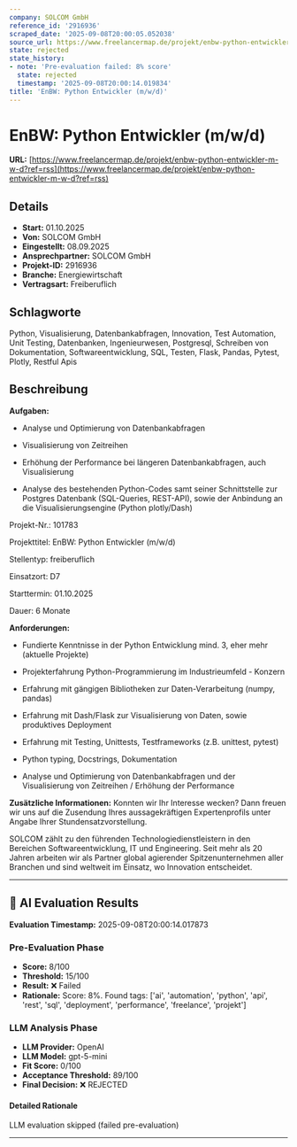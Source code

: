 ```yaml
---
company: SOLCOM GmbH
reference_id: '2916936'
scraped_date: '2025-09-08T20:00:05.052038'
source_url: https://www.freelancermap.de/projekt/enbw-python-entwickler-m-w-d?ref=rss
state: rejected
state_history:
- note: 'Pre-evaluation failed: 8% score'
  state: rejected
  timestamp: '2025-09-08T20:00:14.019834'
title: 'EnBW: Python Entwickler (m/w/d)'
---
```



# EnBW: Python Entwickler (m/w/d)
**URL:** [https://www.freelancermap.de/projekt/enbw-python-entwickler-m-w-d?ref=rss](https://www.freelancermap.de/projekt/enbw-python-entwickler-m-w-d?ref=rss)
## Details
- **Start:** 01.10.2025
- **Von:** SOLCOM GmbH
- **Eingestellt:** 08.09.2025
- **Ansprechpartner:** SOLCOM GmbH
- **Projekt-ID:** 2916936
- **Branche:** Energiewirtschaft
- **Vertragsart:** Freiberuflich

## Schlagworte
Python, Visualisierung, Datenbankabfragen, Innovation, Test Automation, Unit Testing, Datenbanken, Ingenieurwesen, Postgresql, Schreiben von Dokumentation, Softwareentwicklung, SQL, Testen, Flask, Pandas, Pytest, Plotly, Restful Apis

## Beschreibung
**Aufgaben:**

+ Analyse und Optimierung von Datenbankabfragen

+ Visualisierung von Zeitreihen

+ Erhöhung der Performance bei längeren Datenbankabfragen, auch Visualisierung

+ Analyse des bestehenden Python-Codes samt seiner Schnittstelle zur Postgres Datenbank (SQL-Queries, REST-API), sowie der Anbindung an die Visualisierungsengine (Python plotly/Dash)

Projekt-Nr.:
101783

Projekttitel:
EnBW: Python Entwickler (m/w/d)

Stellentyp:
freiberuflich

Einsatzort:
D7

Starttermin:
01.10.2025

Dauer:
6 Monate

**Anforderungen:**

+ Fundierte Kenntnisse in der Python Entwicklung mind. 3, eher mehr (aktuelle Projekte)

+ Projekterfahrung Python-Programmierung im Industrieumfeld - Konzern

+ Erfahrung mit gängigen Bibliotheken zur Daten-Verarbeitung (numpy, pandas)

+ Erfahrung mit Dash/Flask zur Visualisierung von Daten, sowie produktives Deployment

+ Erfahrung mit Testing, Unittests, Testframeworks (z.B. unittest, pytest)

+ Python typing, Docstrings, Dokumentation

+ Analyse und Optimierung von Datenbankabfragen und der Visualisierung von Zeitreihen / Erhöhung der Performance

**Zusätzliche Informationen:**
Konnten wir Ihr Interesse wecken? Dann freuen wir uns auf die Zusendung Ihres aussagekräftigen Expertenprofils unter Angabe Ihrer Stundensatzvorstellung.

SOLCOM zählt zu den führenden Technologiedienstleistern in den Bereichen Softwareentwicklung, IT und Engineering. Seit mehr als 20 Jahren arbeiten wir als Partner global agierender Spitzenunternehmen aller Branchen und sind weltweit im Einsatz, wo Innovation entscheidet.

---

## 🤖 AI Evaluation Results

**Evaluation Timestamp:** 2025-09-08T20:00:14.017873

### Pre-Evaluation Phase
- **Score:** 8/100
- **Threshold:** 15/100
- **Result:** ❌ Failed
- **Rationale:** Score: 8%. Found tags: ['ai', 'automation', 'python', 'api', 'rest', 'sql', 'deployment', 'performance', 'freelance', 'projekt']

### LLM Analysis Phase
- **LLM Provider:** OpenAI
- **LLM Model:** gpt-5-mini
- **Fit Score:** 0/100
- **Acceptance Threshold:** 89/100
- **Final Decision:** ❌ REJECTED

#### Detailed Rationale
LLM evaluation skipped (failed pre-evaluation)

---
